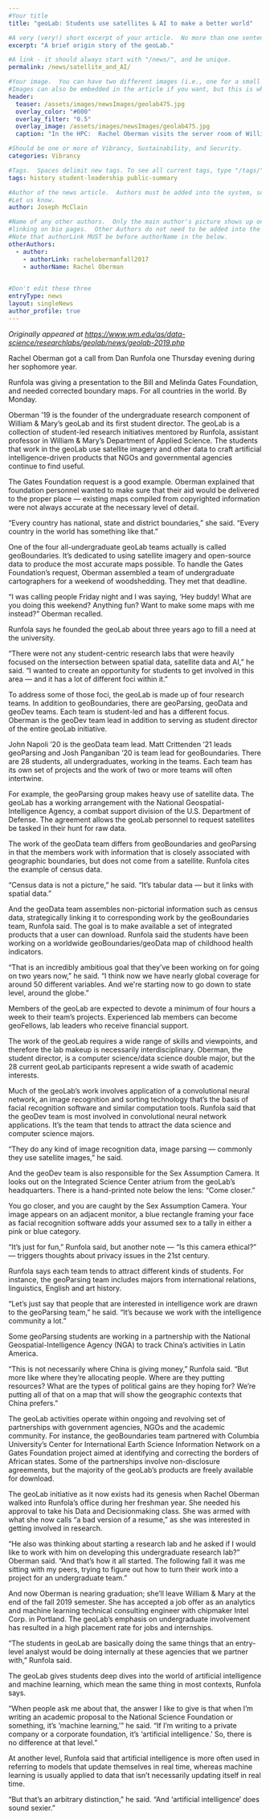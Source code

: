 ```yaml
---
#Your title
title: "geoLab: Students use satellites & AI to make a better world"

#A very (very!) short excerpt of your article.  No more than one sentence, optimally less than 10 words.
excerpt: "A brief origin story of the geoLab."

#A link - it should always start with "/news/", and be unique.
permalink: /news/satellite_and_AI/

#Your image.  You can have two different images (i.e., one for a small teaser and one large header), or just one.
#Images can also be embedded in the article if you want, but this is what comes up on searches and on the site.
header:
  teaser: /assets/images/newsImages/geolab475.jpg
  overlay_color: "#000"
  overlay_filter: "0.5"
  overlay_image: /assets/images/newsImages/geolab475.jpg
  caption: "In the HPC:  Rachel Oberman visits the server room of William & Mary’s High Performance Computing (HPC) cluster. She’s the student leader of geoLab, a student-focused initiative that uses artificial intelligence, satellite imagery and other data to create useful products for government agencies and NGOs.  Photo by Joseph McClain"

#Should be one or more of Vibrancy, Sustainability, and Security.
categories: Vibrancy

#Tags.  Spaces delimit new tags. To see all current tags, type "/tags/" on the live website URL.
tags: history student-leadership public-summary

#Author of the news article.  Authors must be added into the system, so if this is your first article
#Let us know.
author: Joseph McClain

#Name of any other authors.  Only the main author's picture shows up on the article, but this allows for
#linking on bio pages.  Other Authors do not need to be added into the system, as long as they have student pages.
#Note that authorLink MUST be before authorName in the below.
otherAuthors: 
  - author: 
    - authorLink: rachelobermanfall2017
    - authorName: Rachel Oberman
    

#Don't edit these three
entryType: news
layout: singleNews
author_profile: true
---
```


*Originally appeared at https://www.wm.edu/as/data-science/researchlabs/geolab/news/geolab-2019.php*

Rachel Oberman got a call from Dan Runfola one Thursday evening during her sophomore year.

Runfola was giving a presentation to the Bill and Melinda Gates Foundation, and needed corrected boundary maps. For all countries in the world. By Monday.

Oberman ’19 is the founder of the undergraduate research component of William & Mary’s geoLab and its first student director. The geoLab is a collection of student-led research initiatives mentored by Runfola, assistant professor in William & Mary’s Department of Applied Science. The students that work in the geoLab use satellite imagery and other data to craft artificial intelligence-driven products that NGOs and governmental agencies continue to find useful.

The Gates Foundation request is a good example. Oberman explained that foundation personnel wanted to make sure that their aid would be delivered to the proper place — existing maps compiled from copyrighted information were not always accurate at the necessary level of detail.

“Every country has national, state and district boundaries,” she said. “Every country in the world has something like that.”

One of the four all-undergraduate geoLab teams actually is called geoBoundaries. It’s dedicated to using satellite imagery and open-source data to produce the most accurate maps possible. To handle the Gates Foundation’s request, Oberman assembled a team of undergraduate cartographers for a weekend of woodshedding. They met that deadline.

“I was calling people Friday night and I was saying, ‘Hey buddy! What are you doing this weekend? Anything fun? Want to make some maps with me instead?” Oberman recalled.

Runfola says he founded the geoLab about three years ago to fill a need at the university.

“There were not any student-centric research labs that were heavily focused on the intersection between spatial data, satellite data and AI,” he said. “I wanted to create an opportunity for students to get involved in this area — and it has a lot of different foci within it.”

To address some of those foci, the geoLab is made up of four research teams. In addition to geoBoundaries, there are geoParsing, geoData and geoDev teams. Each team is student-led and has a different focus. Oberman is the geoDev team lead in addition to serving as student director of the entire geoLab initiative.

John Napoli ’20 is the geoData team lead. Matt Crittenden ’21 leads geoParsing and Josh Panganiban ’20 is team lead for geoBoundaries. There are 28 students, all undergraduates, working in the teams. Each team has its own set of projects and the work of two or more teams will often intertwine.

For example, the geoParsing group makes heavy use of satellite data. The geoLab has a working arrangement with the National Geospatial-Intelligence Agency, a combat support division of the U.S. Department of Defense. The agreement allows the geoLab personnel to request satellites be tasked in their hunt for raw data.

The work of the geoData team differs from geoBoundaries and geoParsing in that the members work with information that is closely associated with geographic boundaries, but does not come from a satellite. Runfola cites the example of census data.

“Census data is not a picture,” he said. “It’s tabular data — but it links with spatial data.”

And the geoData team assembles non-pictorial information such as census data, strategically linking it to corresponding work by the geoBoundaries team, Runfola said. The goal is to make available a set of integrated products that a user can download. Runfola said the students have been working on a worldwide geoBoundaries/geoData map of childhood health indicators.

“That is an incredibly ambitious goal that they’ve been working on for going on two years now,” he said. “I think now we have nearly global coverage for around 50 different variables. And we're starting now to go down to state level, around the globe.”

Members of the geoLab are expected to devote a minimum of four hours a week to their team’s projects. Experienced lab members can become geoFellows, lab leaders who receive financial support.

The work of the geoLab requires a wide range of skills and viewpoints, and therefore the lab makeup is necessarily interdisciplinary. Oberman, the student director, is a computer science/data science double major, but the 28 current geoLab participants represent a wide swath of academic interests.

Much of the geoLab’s work involves application of a convolutional neural network, an image recognition and sorting technology that’s the basis of facial recognition software and similar computation tools. Runfola said that the geoDev team is most involved in convolutional neural network applications. It’s the team that tends to attract the data science and computer science majors.

“They do any kind of image recognition data, image parsing — commonly they use satellite images,” he said.

And the geoDev team is also responsible for the Sex Assumption Camera. It looks out on the Integrated Science Center atrium from the geoLab’s headquarters. There is a hand-printed note below the lens: “Come closer.”

You go closer, and you are caught by the Sex Assumption Camera. Your image appears on an adjacent monitor, a blue rectangle framing your face as facial recognition software adds your assumed sex to a tally in either a pink or blue category.

“It’s just for fun,” Runfola said, but another note — “Is this camera ethical?” — triggers thoughts about privacy issues in the 21st century.

Runfola says each team tends to attract different kinds of students. For instance, the geoParsing team includes majors from international relations, linguistics, English and art history.

“Let’s just say that people that are interested in intelligence work are drawn to the geoParsing team,” he said. “It’s because we work with the intelligence community a lot.”

Some geoParsing students are working in a partnership with the National Geospatial-Intelligence Agency (NGA) to track China’s activities in Latin America.

“This is not necessarily where China is giving money,” Runfola said. “But more like where they’re allocating people. Where are they putting resources? What are the types of political gains are they hoping for? We’re putting all of that on a map that will show the geographic contexts that China prefers.”

The geoLab activities operate within ongoing and revolving set of partnerships with government agencies, NGOs and the academic community. For instance, the geoBoundaries team partnered with Columbia University’s Center for International Earth Science Information Network on a Gates Foundation project aimed at identifying and correcting the borders of African states. Some of the partnerships involve non-disclosure agreements, but the majority of the geoLab’s products are freely available for download.

The geoLab initiative as it now exists had its genesis when Rachel Oberman walked into Runfola’s office during her freshman year. She needed his approval to take his Data and Decisionmaking class. She was armed with what she now calls “a bad version of a resume,” as she was interested in getting involved in research.

“He also was thinking about starting a research lab and he asked if I would like to work with him on developing this undergraduate research lab?” Oberman said. “And that’s how it all started. The following fall it was me sitting with my peers, trying to figure out how to turn their work into a project for an undergraduate team.”

And now Oberman is nearing graduation; she’ll leave William & Mary at the end of the fall 2019 semester. She has accepted a job offer as an analytics and machine learning technical consulting engineer with chipmaker Intel Corp. in Portland. The geoLab’s emphasis on undergraduate involvement has resulted in a high placement rate for jobs and internships.

“The students in geoLab are basically doing the same things that an entry-level analyst would be doing internally at these agencies that we partner with,” Runfola said.

The geoLab gives students deep dives into the world of artificial intelligence and machine learning, which mean the same thing in most contexts, Runfola says.

“When people ask me about that, the answer I like to give is that when I’m writing an academic proposal to the National Science Foundation or something, it’s ‘machine learning,’” he said. “If I’m writing to a private company or a corporate foundation, it’s ‘artificial intelligence.’ So, there is no difference at that level.”

At another level, Runfola said that artificial intelligence is more often used in referring to models that update themselves in real time, whereas machine learning is usually applied to data that isn’t necessarily updating itself in real time.

“But that’s an arbitrary distinction,” he said. “And ‘artificial intelligence’ does sound sexier.”

